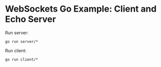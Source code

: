 # WebSockets Go Example: Client and Echo Server

Run server:

```shell
go run server/*
```

Run client:

```shell
go run client/*
```
